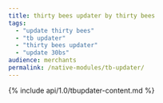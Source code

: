 ```yaml
---
title: thirty bees updater by thirty bees
tags:
  - "update thirty bees"
  - "tb updater"
  - "thirty bees updater"
  - "update 30bs"
audience: merchants
permalink: /native-modules/tb-updater/
---
```


{% include api/1.0/tbupdater-content.md %}